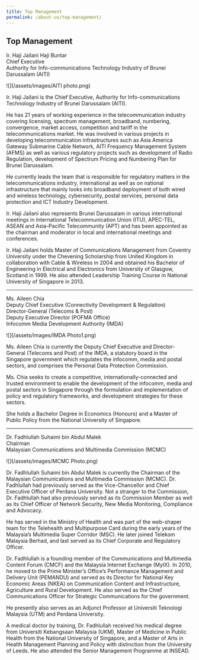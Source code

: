 ```yaml
---
title: Top Management
permalink: /about-us/top-management/
---
```

## **Top Management**

Ir. Haji Jailani Haji Buntar
<br>Chief Executive
<br>Authority for Info-communications Technology Industry of Brunei Darussalam (AITI)

![](/assets/images/AITI photo.png)

Ir. Haji Jailani is the Chief Executive, Authority for Info-communications Technology Industry of Brunei Darussalam (AITI). 

He has 21 years of working experience in the telecommunication industry covering licensing, spectrum management, broadband, numbering, convergence, market access, competition and tariff in the telecommunications market. He was involved in various projects in developing telecommunication infrastructures such as Asia America Gateway Submarine Cable Network, AITI Frequency Management System (AFMS) as well as various regulatory projects such as development of Radio Regulation, development of Spectrum Pricing and Numbering Plan for Brunei Darussalam. 

He currently leads the team that is responsible for regulatory matters in the telecommunications industry, international as well as on national infrastructure that mainly looks into broadband deployment of both wired and wireless technology, cybersecurity, postal services, personal data protection and ICT Industry Development. 

Ir. Haji Jailani also represents Brunei Darussalam in various international meetings in International Telecommunication Union (ITU), APEC-TEL, ASEAN and Asia-Pacific Telecommunity (APT) and has been appointed as the chairman and moderator in local and international meetings and conferences. 

Ir. Haji Jailani holds Master of Communications Management from Coventry University under the Chevening Scholarship from United Kingdom in collaboration with Cable & Wireless in 2004 and obtained his Bachelor of Engineering in Electrical and Electronics from University of Glasgow, Scotland in 1999. He also attended Leadership Training Course in National University of Singapore in 2013.


***
Ms. Aileen Chia
<br>Deputy Chief Executive (Connectivity Development & Regulation) 
<br>Director-General (Telecoms & Post)
<br>Deputy Executive Director (POFMA Office)
<br>Infocomm Media Development Authority (IMDA)

![](/assets/images/IMDA Photo1.png)

Ms. Aileen Chia is currently the Deputy Chief Executive and Director-General (Telecoms and Post) of the IMDA, a statutory board in the Singapore government which regulates the infocomm, media and postal sectors, and comprises the Personal Data Protection Commission.

Ms. Chia seeks to create a competitive, internationally-connected and trusted environment to enable the development of the infocomm, media and postal sectors in Singapore through the formulation and implementation of policy and regulatory frameworks, and development strategies for these sectors.

She holds a Bachelor Degree in Economics (Honours) and a Master of Public Policy from the National University of Singapore.

***
Dr. Fadhlullah Suhaimi bin Abdul Malek
<br>Chairman
<br>Malaysian Communications and 
Multimedia Commission (MCMC)

![](/assets/images/MCMC Photo.png)

Dr. Fadhlullah Suhaimi bin Abdul Malek is currently the Chairman of the Malaysian Communications and Multimedia Commission (MCMC). Dr. Fadhlullah had previously served as the Vice-Chancellor and Chief Executive Officer of Perdana University. Not a stranger to the Commission, Dr. Fadhlullah had also previously served as its Commission Member as well as its Chief Officer of Network Security, New Media Monitoring, Compliance and Advocacy. 

He has served in the Ministry of Health and was part of the web-shaper team for the Telehealth and Multipurpose Card during the early years of the Malaysia’s Multimedia Super Corridor (MSC). He later joined Telekom Malaysia Berhad, and last served as its Chief Corporate and Regulatory Officer. 

Dr. Fadhlullah is a founding member of the Communications and Multimedia Content Forum (CMCF) and the Malaysia Internet Exchange (MyIX). In 2010, he moved to the Prime Minister’s Office’s Performance Management and Delivery Unit (PEMANDU) and served as its Director for National Key Economic Areas (NKEA) on Communication Content and Infrastructure, Agriculture and Rural Development. He also served as the Chief Communications Officer for Strategic Communications for the government. 

He presently also serves as an Adjunct Professor at Universiti Teknologi Malaysia (UTM) and Perdana University. 

A medical doctor by training, Dr. Fadhlullah received his medical degree from Universiti Kebangsaan Malaysia (UKM), Master of Medicine in Public Health from the National University of Singapore, and a Master of Arts in Health Management Planning and Policy with distinction from the University of Leeds. He also attended the Senior Management Programme at INSEAD.